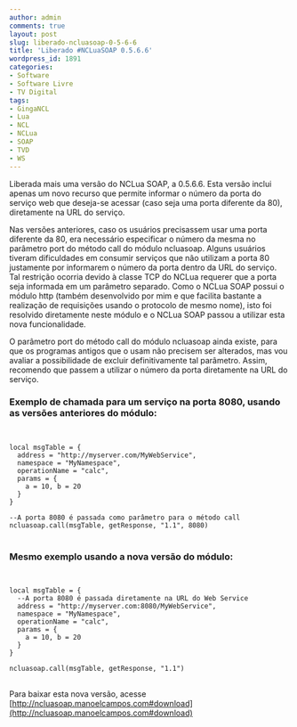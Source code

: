 ```yaml
---
author: admin
comments: true
layout: post
slug: liberado-ncluasoap-0-5-6-6
title: 'Liberado #NCLuaSOAP 0.5.6.6'
wordpress_id: 1891
categories:
- Software
- Software Livre
- TV Digital
tags:
- GingaNCL
- Lua
- NCL
- NCLua
- SOAP
- TVD
- WS
---
```


Liberada mais uma versão do NCLua SOAP, a 0.5.6.6. Esta versão inclui apenas um novo recurso que permite informar o número da porta do serviço web que deseja-se acessar (caso seja uma porta diferente da 80), diretamente na URL do serviço.

Nas versões anteriores, caso os usuários precisassem usar uma porta diferente da 80, era necessário especificar o número da mesma no parâmetro port do método call do módulo ncluasoap. Alguns usuários tiveram dificuldades em consumir serviços que não utilizam a porta 80 justamente por informarem o número da porta dentro da URL do serviço. Tal restrição ocorria devido à classe TCP do NCLua requerer que a porta seja informada em um parâmetro separado. Como o NCLua SOAP possui o módulo http (também desenvolvido por mim e que facilita bastante a realização de requisições usando o protocolo de mesmo nome), isto foi resolvido diretamente neste módulo e o NCLua SOAP passou a utilizar esta nova funcionalidade.

O parâmetro port do método call do módulo ncluasoap ainda existe, para que os programas antigos que o usam não precisem ser alterados, mas vou avaliar a possibilidade de excluir definitivamente tal parâmetro. Assim, recomendo que passem a utilizar o número da porta diretamente na URL do serviço.


### Exemplo de chamada para um serviço na porta 8080, usando as versões anteriores do módulo:


<pre>
<code class="lua">

local msgTable = {
  address = "http://myserver.com/MyWebService",
  namespace = "MyNamespace",
  operationName = "calc",
  params = {
    a = 10, b = 20
  }
}

--A porta 8080 é passada como parâmetro para o método call
ncluasoap.call(msgTable, getResponse, "1.1", 8080)
</code>
</pre>



### Mesmo exemplo usando a nova versão do módulo:


<pre>
<code class="lua">

local msgTable = {
  --A porta 8080 é passada diretamente na URL do Web Service
  address = "http://myserver.com:8080/MyWebService",
  namespace = "MyNamespace",
  operationName = "calc",
  params = {
    a = 10, b = 20
  }
}

ncluasoap.call(msgTable, getResponse, "1.1")
</code>
</pre>


Para baixar esta nova versão, acesse [http://ncluasoap.manoelcampos.com#download](http://ncluasoap.manoelcampos.com#download)
